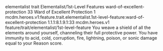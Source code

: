 <ability>
  <metadata>
    <class>elementalist</class>
    <feature_type>trait</feature_type>
    <file_dpath>Elementalist/1st-Level Features</file_dpath>
    <item_id>ward-of-excellent-protection</item_id>
    <item_index>33</item_index>
    <item_name>Ward of Excellent Protection</item_name>
    <level>1</level>
    <scc>mcdm.heroes.v1:feature.trait.elementalist.1st-level-feature:ward-of-excellent-protection</scc>
    <scdc>1.1.1:8.1.9.1:33</scdc>
    <source>mcdm.heroes.v1</source>
    <type>feature/trait/elementalist/1st-level-feature</type>
  </metadata>
  <effects>
    <effect type="mundane">You weave a shield of all the elements around yourself, channeling their full protective power. You have immunity to acid, cold, corruption, fire, lightning, poison, or sonic damage equal to your Reason score.</effect>
  </effects>
</ability>
